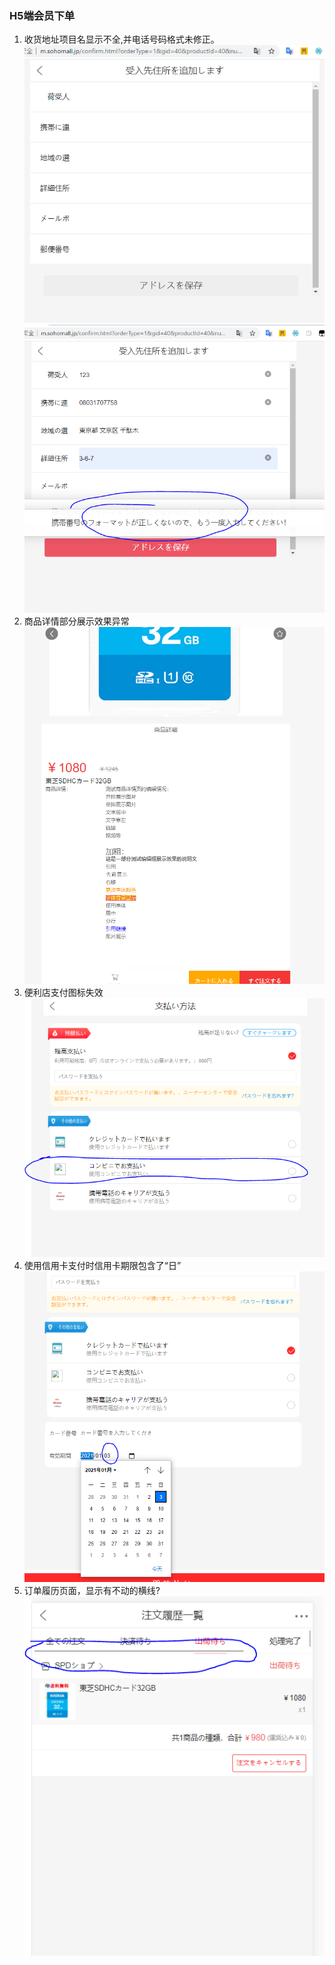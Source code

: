 ### H5端会员下单
1. 收货地址项目名显示不全,并电话号码格式未修正。
![20201030172818](https://raw.githubusercontent.com/a1609jk/Typora-Picgo/master/imgs/20201030172818.png)
![20201030172958](https://raw.githubusercontent.com/a1609jk/Typora-Picgo/master/imgs/20201030172958.png)
2. 商品详情部分展示效果异常
![20201030173151](https://raw.githubusercontent.com/a1609jk/Typora-Picgo/master/imgs/20201030173151.png)
3. 便利店支付图标失效
![20201030173521](https://raw.githubusercontent.com/a1609jk/Typora-Picgo/master/imgs/20201030173521.png)
4. 使用信用卡支付时信用卡期限包含了“日”
![20201030173715](https://raw.githubusercontent.com/a1609jk/Typora-Picgo/master/imgs/20201030173715.png)
5. 订单履历页面，显示有不动的横线?
![20201030174030](https://raw.githubusercontent.com/a1609jk/Typora-Picgo/master/imgs/20201030174030.png)